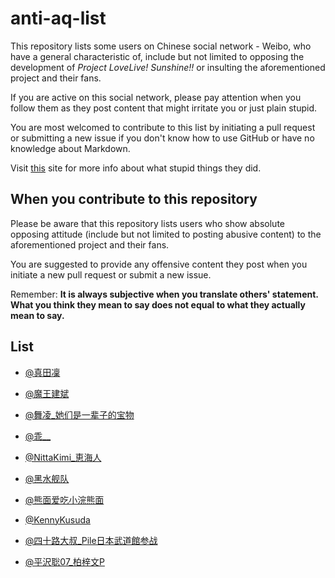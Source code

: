 # anti-aq-list

This repository lists some users on Chinese social network - Weibo, who have a general characteristic of, include but not limited to opposing the development of *Project LoveLive! Sunshine!!* or insulting the aforementioned project and their fans.

If you are active on this social network, please pay attention when you follow them as they post content that might irritate you or just plain stupid.

You are most welcomed to contribute to this list by initiating a pull request or submitting a new issue if you don't know how to use GitHub or have no knowledge about Markdown.

Visit [this](https://ahy.space/llsswiki/index.php?title=%E6%81%B6%E4%BF%97:%E5%90%8D%E5%8D%95) site for more info about what stupid things they did.

## When you contribute to this repository

Please be aware that this repository lists users who show absolute opposing attitude (include but not limited to posting abusive content) to the aforementioned project and their fans.

You are suggested to provide any offensive content they post when you initiate a new pull request or submit a new issue.

Remember: **It is always subjective when you translate others' statement. What you think they mean to say does not equal to what they actually mean to say.**

## List

* [@真田凜](http://weibo.com/u/3149017162)

* [@魔王建斌](http://weibo.com/ILoveHonoka)

* [@舞凌_她们是一辈子的宝物](http://weibo.com/u/2865095222)

* [@乖__](http://weibo.com/u/5998093376)

* [@NittaKimi_恵海人](http://weibo.com/kt19900619)

* [@黑水舰队](http://weibo.com/yuan930101)

* [@熊面爱吃小浣熊面](http://www.weibo.com/u/5511897939)

* [@KennyKusuda](http://weibo.com/u/1913079000)

* [@四十路大叔_Pile日本武道館参战](http://weibo.com/u/1989601447)

* [@平沢聡07_柏梓文P](http://weibo.com/u/1932009283)
